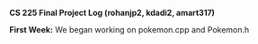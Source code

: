 **CS 225 Final Project Log (rohanjp2, kdadi2, amart317)**

**First Week:**
We began working on pokemon.cpp and Pokemon.h

